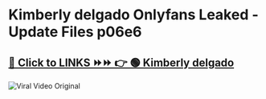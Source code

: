 
 # Kimberly delgado Onlyfans Leaked - Update Files p06e6

## <h2><a href="https://clipsfans.com/Kimberly_delgado&ref=git">🔗 Click to LINKS ⏩⏩ 👉 🟢 Kimberly delgado </a></h2>

<a href="https://clipsfans.com/Kimberly_delgado&ref=git" rel="nofollow" data-target="animated-image.originalLink"><img src="https://i.ibb.co.com/xMMVF88/686577567.gif" alt="Viral Video Original" style="max-width: 100%; display: inline-block;" data-target="animated-image.originalImage"></a>

